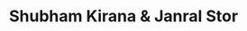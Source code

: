 ---
title: "Shubham Kirana & Janral Stor"
url: /gourjhamar/shubham-kirana-und-janral-stor/
shop: Supermarkt
---